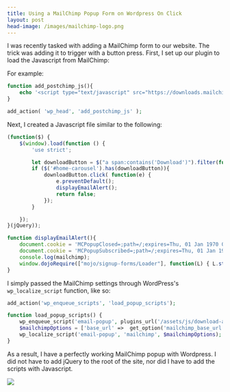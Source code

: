 ```yaml
---
title: Using a MailChimp Popup Form on Wordpress On Click
layout: post
head-image: /images/mailchimp-logo.png
---
```


I was recently tasked with adding a MailChimp form to our website. The trick was adding it to trigger with a button press. 
First, I set up our plugin to load the Javascript from MailChimp:

For example:
```php
function add_postchimp_js(){
	echo '<script type="text/javascript" src="https://downloads.mailchimp.com/js/signup-forms/popup/unique-methods/embed.js" data-dojo-config="usePlainJson: true, isDebug: false">';
}

add_action( 'wp_head', 'add_postchimp_js' );
```


Next, I created a Javascript file similar to the following:
```javascript
(function($) {
	$(window).load(function () {
		'use strict';

		let downloadButton = $("a span:contains('Download')").filter(function() { return $(this).children().length === 0;}).parent();
		if ($('#home-carousel').has(downloadButton)){
			downloadButton.click( function(e) {
				e.preventDefault(); 
				displayEmailAlert();
				return false; 
			});
		}

	}); 
}(jQuery));

function displayEmailAlert(){
	document.cookie = 'MCPopupClosed=;path=/;expires=Thu, 01 Jan 1970 00:00:00 UTC;';
    document.cookie = 'MCPopupSubscribed=;path=/;expires=Thu, 01 Jan 1970 00:00:00 UTC;';
    console.log(mailchimp);
	window.dojoRequire(["mojo/signup-forms/Loader"], function(L) { L.start({"baseUrl":mailchimp.base_url,"uuid":mailchimp.uuid,"lid":mailchimp.id,"uniqueMethods":true}) })
}
```

I simply passed the MailChimp settings through WordPress's `wp_localize_script` function, like so:

```php
add_action('wp_enqueue_scripts', 'load_popup_scripts');

function load_popup_scripts() {
	wp_enqueue_script('email-popup', plugins_url('/assets/js/download-alert.js',__FILE__));
	$mailchimpOptions = ['base_url' =>  get_option('mailchimp_base_url'), 'uuid' =>  get_option('mailchimp_form_uuid'), 'id' =>  get_option('mailchimp_list_id')];
	wp_localize_script('email-popup', 'mailchimp', $mailchimpOptions);
}
```

As a result, I have a perfectly working MailChimp popup with Wordpress. I did not have to add jQuery to the root of the site, nor did I have to add the scripts with Javascript.

![](https://images.128keaton.com/mailchimp-form.png)
